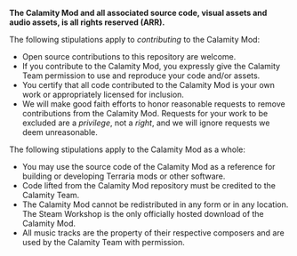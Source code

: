 **The Calamity Mod and all associated source code, visual assets and audio assets, is all rights reserved (ARR).**

The following stipulations apply to *contributing* to the Calamity Mod:
- Open source contributions to this repository are welcome.
- If you contribute to the Calamity Mod, you expressly give the Calamity Team permission to use and reproduce your code and/or assets.
- You certify that all code contributed to the Calamity Mod is your own work or appropriately licensed for inclusion.
- We will make good faith efforts to honor reasonable requests to remove contributions from the Calamity Mod. Requests for your work to be excluded are a *privilege*, not a *right*, and we will ignore requests we deem unreasonable.

The following stipulations apply to the Calamity Mod as a whole:
- You may use the source code of the Calamity Mod as a reference for building or developing Terraria mods or other software.
- Code lifted from the Calamity Mod repository must be credited to the Calamity Team.
- The Calamity Mod cannot be redistributed in any form or in any location. The Steam Workshop is the only officially hosted download of the Calamity Mod.
- All music tracks are the property of their respective composers and are used by the Calamity Team with permission.